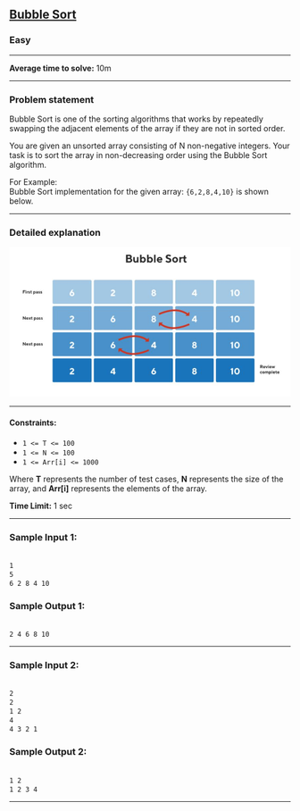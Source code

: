 ## [Bubble Sort](https://codestudio-infra.codingninjas.com/studio/problems/bubble-sort_980524?interviewProblemRedirection=true&search=Bubble%20sort)

### Easy

---

**Average time to solve:** 10m

---

### Problem statement

Bubble Sort is one of the sorting algorithms that works by repeatedly swapping the adjacent elements of the array if they are not in sorted order.

You are given an unsorted array consisting of N non-negative integers. Your task is to sort the array in non-decreasing order using the Bubble Sort algorithm.

For Example:  
Bubble Sort implementation for the given array: `{6,2,8,4,10}` is shown below.

---

### Detailed explanation
![Bubble Sort Illustration](capture-6583.JPG)

---
#### Constraints:

- `1 <= T <= 100`
- `1 <= N <= 100`
- `1 <= Arr[i] <= 1000`

Where **T** represents the number of test cases, **N** represents the size of the array, and **Arr[i]** represents the elements of the array.

**Time Limit:** 1 sec

---

### Sample Input 1:

```

1
5
6 2 8 4 10

```

### Sample Output 1:

```

2 4 6 8 10

```

---

### Sample Input 2:

```

2
2
1 2
4
4 3 2 1

```

### Sample Output 2:

```

1 2
1 2 3 4

```

---
